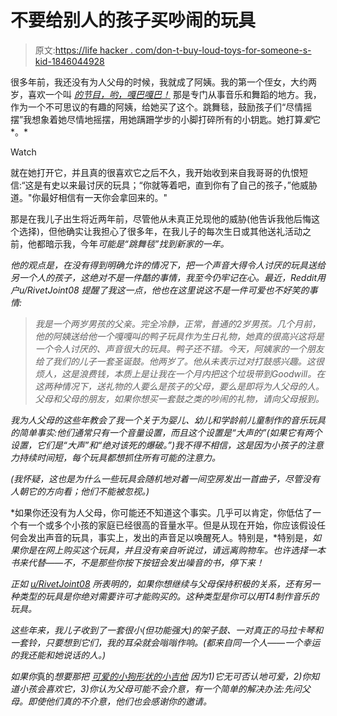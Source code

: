 # 不要给别人的孩子买吵闹的玩具

> 原文:[https://life hacker . com/don-t-buy-loud-toys-for-someone-s-kid-1846044928](https://lifehacker.com/don-t-buy-loud-toys-for-someone-else-s-kid-1846044928)

很多年前，我还没有为人父母的时候，我就成了阿姨。我的第一个侄女，大约两岁，喜欢一个叫 [*的节目，哟，嘎巴嘎巴！*](https://www.yogabbagabba.tv/) 那是专门从事音乐和舞蹈的地方。我，作为一个不可思议的有趣的阿姨，给她买了这个。跳舞毯，鼓励孩子们“尽情摇摆”我想象着她尽情地摇摆，用她蹒跚学步的小脚打碎所有的小钥匙。她打算*爱*它*。*

Watch

就在她打开它，并且真的很喜欢它之后不久，我开始收到来自我哥哥的仇恨短信:“这是有史以来最讨厌的玩具；“你就等着吧，直到你有了自己的孩子，”他威胁道。"你最好相信有一天你会拿回来的。"

那是在我儿子出生将近两年前，尽管他从未真正兑现他的威胁(他告诉我他后悔这个选择)，但他确实让我担心了很多年，在我儿子的每次生日或其他送礼活动之前，他都暗示我，今年*可能是“跳舞毯”找到新家的一年。*

*他的观点是，在没有得到明确允许的情况下，把一个声音大得令人讨厌的玩具送给另一个人的孩子，这绝对不是一件酷的事情，我至今仍牢记在心。最近，Reddit用户u/RivetJoint08 提醒了我这一点，他也在这里说这不是一件可爱也不好笑的事情:*

> *我是一个两岁男孩的父亲。完全冷静，正常，普通的2岁男孩。几个月前，他的阿姨送给他一个嘎嘎叫的鸭子玩具作为生日礼物，她真的很高兴这将是一个令人讨厌的、声音很大的玩具。鸭子还不错。今天，阿姨家的一个朋友给了我们的儿子一套圣诞鼓。他两岁了。他从未表示过对打鼓感兴趣。这很烦人，这是浪费钱，本质上是让我在一个月内把这个垃圾带到Goodwill。在这两种情况下，送礼物的人要么是孩子的父母，要么是即将为人父母的人。父母和父母的朋友，如果你想买一套鼓之类的吵闹的礼物，请向父母报到。*

*我为人父母的这些年教会了我一个关于为婴儿、幼儿和学龄前儿童制作的音乐玩具的简单事实:他们通常只有一个音量设置，而且这个设置是“大声的”(如果它有两个设置，它们是“大声”和“绝对该死的爆破。”)我不得不相信，这是因为小孩子的注意力持续时间短，每个玩具都想抓住所有可能的注意力。*

*(我怀疑，这也是为什么一些玩具会随机地对着一间空房发出一首曲子，尽管没有人朝它的方向看；他们不能被忽视。)*

*如果你还没有为人父母，你可能还不知道这个事实。几乎可以肯定，你低估了一个有一个或多个小孩的家庭已经很高的音量水平。但是从现在开始，你应该假设任何会发出声音的玩具，事实上，发出的声音足以唤醒死人。特别是，*特别是，*如果你是在网上购买这个玩具，并且没有亲自听说过，请远离购物车。也许选择一本书来代替——不，不是那些你按下按钮会发出噪音的书，停下来！*

*正如 [u/RivetJoint08](https://www.reddit.com/r/Parenting/comments/klc4ci/unpopular_parenting_opinion_its_not_cutefunny_to/) 所表明的，如果你想继续与父母保持积极的关系，还有另一种类型的玩具是你绝对需要许可才能购买的。这种类型是你可以用T4制作音乐的玩具。*

*这些年来，我儿子收到了一套很小(但功能强大)的架子鼓、一对真正的马拉卡琴和一套铃，只要想到它们，我的耳朵就会嗡嗡作响。(都来自同一个人——一个幸运的我还能和她说话的人。)*

*如果你*真的*想要那把 [可爱的小狗形状的小吉他](https://www.target.com/p/b-toys-interactive-dog-guitar-woofer/-/A-13527758?ref=tgt_adv_XS000000&AFID=google_pla_df&fndsrc=tgtao&DFA=71700000012732838&CPNG=PLA_Toys%2BShopping_Local&adgroup=SC_Toys&LID=700000001170770pgs&LNM=PRODUCT_GROUP&network=g&device=c&location=9006934&targetid=pla-785837127258&ds_rl=1246978&ds_rl=1248099&gclid=Cj0KCQiArvX_BRCyARIsAKsnTxM9Aj_5e8RQXT0UB91NOL6xU71OoB0AU9aWczLI24ZF4gTk_MrnSdwaAvtJEALw_wcB&gclsrc=aw.ds) 因为1)它无可否认地可爱，2)你知道小孩会喜欢它，3)你认为父母可能不会介意，有一个简单的解决办法:先问父母。即使他们真的不介意，他们也会感谢你的邀请。*